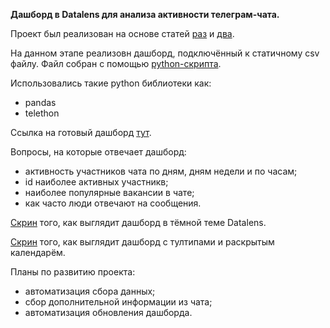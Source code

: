 **Дашборд в Datalens для анализа активности телеграм-чата.**

Проект был реализован на основе статей [раз](https://cloud.yandex.ru/blog/posts/2023/04/telegram-chat-analytics?utm_source=telegram&utm_medium=post_&utm_campaign=revealthedata) и [два](https://skillbox.ru/media/code/parsim-dannye-v-telegram-na-python-chast-1/).

На данном этапе реализовн дашборд, подключённый к статичному csv файлу. Файл собран с помощью [python-скрипта](https://github.com/alenakot/portfolio_BI/blob/main/Datalens/Chat_Analytics/Scrapper.py). 

Использовались такие python библиотеки как:
- pandas
- telethon

Ссылка на готовый дашборд [тут](https://datalens.yandex.ru/yiikuv5tgvx8o-chat-analytics).

Вопросы, на которые отвечает дашборд:

- активность участников чата по дням, дням недели и по часам;
- id наиболее активных участникв;
- наиболее популярные вакансии в чате;
- как часто люди отвечают на сообщения.

[Скрин](https://github.com/alenakot/portfolio_BI/blob/main/Datalens/Chat_Analytics/screen_1.png) того, как выглядит дашборд в тёмной теме Datalens.

[Скрин](https://github.com/alenakot/portfolio_BI/blob/main/Datalens/Chat_Analytics/screen_2.png) того, как выглядит дашборд с тултипами и раскрытым календарём.

Планы по развитию проекта:
- автоматизация сбора данных;
- сбор дополнительной информации из чата;
- автоматизация обновления дашборда. 

